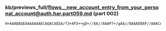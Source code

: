 ### kb/previews_full/flows__new_account_entry_from_your_personal_account@auth.har.part059.md (part 002)

```md
H+AAABAQEAAAAAAAECAQACAQIA/f3+AP3++gD+//8A//8AAP7+/gAA//8AAAEBAP//AAACAgIAAQEBAAEBA
```

```
